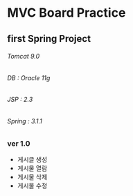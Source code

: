 # MVC Board Practice
## first Spring Project

###### Tomcat 9.0 
###### DB : Oracle 11g
###### JSP : 2.3
###### Spring : 3.1.1

### ver 1.0
- 게시글 생성
- 게시물 열람
- 게시물 삭제
- 게시물 수정

